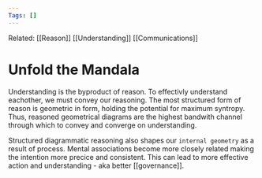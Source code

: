```yaml
---
Tags: []
---
```

Related: [[Reason]] [[Understanding]] [[Communications]]
# Unfold the Mandala

Understanding is the byproduct of reason. To effectivly understand eachother, we must convey our reasoning. The most structured form of reason is geometric in form, holding the potential for maximum syntropy. Thus, reasoned geometrical diagrams are the highest bandwith channel through which to convey and converge on understanding. 

Structured diagrammatic reasoning also shapes our `internal geometry` as a result of process. Mental associations become more closely related making the intention more precice and consistent. This can lead to more effective action and understanding - aka better [[governance]].